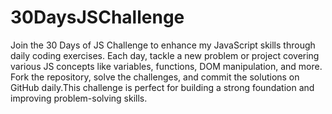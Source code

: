# 30DaysJSChallenge
Join the 30 Days of JS Challenge to enhance my JavaScript skills through daily coding exercises.
Each day, tackle a new problem or project covering various JS concepts like variables, functions, DOM manipulation, and more. Fork the repository, solve the challenges, and commit the solutions on GitHub daily.This challenge is perfect for building a strong foundation and improving problem-solving skills.





